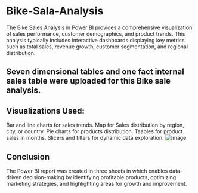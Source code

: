 # Bike-Sala-Analysis
The Bike Sales Analysis in Power BI provides a comprehensive visualization of sales performance, customer demographics, and product trends. This analysis typically includes interactive dashboards displaying key metrics such as total sales, revenue growth, customer segmentation, and regional distribution.


## Seven dimensional tables and one fact internal sales table were uploaded for this Bike sale analysis.
## Visualizations Used:
Bar and line charts for sales trends.
Map for Sales distribution by region, city, or country.
Pie charts for products distribution.
Taables for product sales in months.
Slicers and filters for dynamic data exploration.
![image](https://github.com/user-attachments/assets/97d4b9a5-a4bc-4854-bf39-c7f1a242f832)

## Conclusion
The Power BI report was created in three sheets in which enables data-driven decision-making by identifying profitable products, optimizing marketing strategies, and highlighting areas for growth and improvement.
